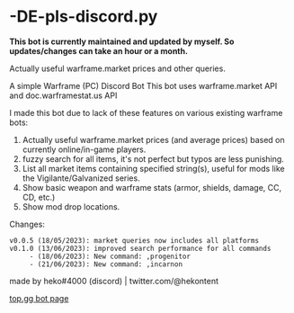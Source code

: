 # -DE-pls-discord.py
**This bot is currently maintained and updated by myself. So updates/changes can take an hour or a month.**

Actually useful warframe.market prices and other queries.

A simple Warframe (PC) Discord Bot
This bot uses warframe.market API and doc.warframestat.us API

I made this bot due to lack of these features on various existing warframe bots:

1. Actually useful warframe.market prices (and average prices) based on currently online/in-game players.
2. fuzzy search for all items, it's not perfect but typos are less punishing.
3. List all market items containing specified string(s), useful for mods like the Vigilante/Galvanized series.
4. Show basic weapon and warframe stats (armor, shields, damage, CC, CD, etc.)
5. Show mod drop locations.

Changes:  
```
v0.0.5 (18/05/2023): market queries now includes all platforms
v0.1.0 (13/06/2023): improved search performance for all commands
     - (18/06/2023): New command: ,progenitor
     - (21/06/2023): New command: ,incarnon
```

made by heko#4000 (discord) | twitter.com/@hekontent

[top.gg bot page](https://top.gg/bot/981371565079945267)
